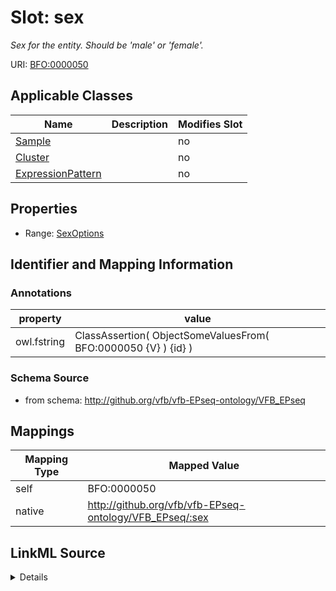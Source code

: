 

# Slot: sex


_Sex for the entity. Should be 'male' or 'female'._



URI: [BFO:0000050](http://purl.obolibrary.org/obo/BFO_0000050)



<!-- no inheritance hierarchy -->





## Applicable Classes

| Name | Description | Modifies Slot |
| --- | --- | --- |
| [Sample](Sample.md) |  |  no  |
| [Cluster](Cluster.md) |  |  no  |
| [ExpressionPattern](ExpressionPattern.md) |  |  no  |







## Properties

* Range: [SexOptions](SexOptions.md)





## Identifier and Mapping Information





### Annotations

| property | value |
| --- | --- |
| owl.fstring | ClassAssertion( ObjectSomeValuesFrom( BFO:0000050 {V} ) {id} ) |



### Schema Source


* from schema: http://github.org/vfb/vfb-EPseq-ontology/VFB_EPseq




## Mappings

| Mapping Type | Mapped Value |
| ---  | ---  |
| self | BFO:0000050 |
| native | http://github.org/vfb/vfb-EPseq-ontology/VFB_EPseq/:sex |




## LinkML Source

<details>
```yaml
name: sex
annotations:
  owl.fstring:
    tag: owl.fstring
    value: ClassAssertion( ObjectSomeValuesFrom( BFO:0000050 {V} ) {id} )
description: Sex for the entity. Should be 'male' or 'female'.
from_schema: http://github.org/vfb/vfb-EPseq-ontology/VFB_EPseq
rank: 1000
slot_uri: BFO:0000050
alias: sex
domain_of:
- Sample
- Cluster
range: sex_options

```
</details>